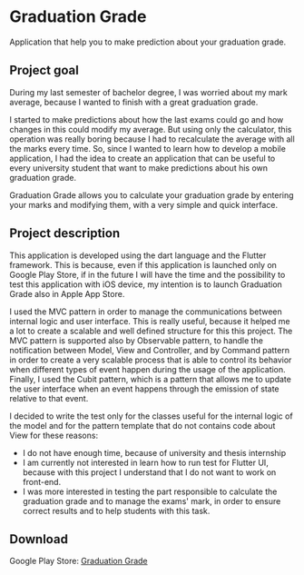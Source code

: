 # Graduation Grade

Application that help you to make prediction about your graduation grade.

## Project goal

During my last semester of bachelor degree, I was worried about my mark average, because I wanted to
finish with a great graduation grade.

I started to make predictions about how the last exams could go and how changes in this could modify
my average. But using only the calculator, this operation was really boring because I had to 
recalculate the average with all the marks every time. So, since I wanted to learn how to develop a
mobile application, I had the idea to create an application that can be useful to every university
student that want to make predictions about his own graduation grade.

Graduation Grade allows you to calculate your graduation grade by entering your marks and modifying
them, with a very simple and quick interface.

## Project description

This application is developed using the dart language and the Flutter framework. This is because,
even if this application is launched only on Google Play Store, if in the future I will have the 
time and the possibility to test this application with iOS device, my intention is to launch
Graduation Grade also in Apple App Store.

I used the MVC pattern in order to manage the communications between internal logic and user 
interface. This is really useful, because it helped me a lot to create a scalable and well defined
structure for this this project.
The MVC pattern is supported also by Observable pattern, to handle the notification between Model, 
View and Controller, and by Command pattern in order to create a very scalable process that is able
to control its behavior when different types of event happen during the usage of the application.
Finally, I used the Cubit pattern, which is a pattern that allows me to update the user interface
when an event happens through the emission of state relative to that event.

I decided to write the test only for the classes useful for the internal logic of the model and for
the pattern template that do not contains code about View for these reasons:
- I do not have enough time, because of university and thesis internship
- I am currently not interested in learn how to run test for Flutter UI, because with this project I
  understand that I do not want to work on front-end.
- I was more interested in testing the part responsible to calculate the graduation grade and to 
  manage the exams' mark, in order to ensure correct results and to help students with this task.
  
## Download
Google Play Store: [Graduation Grade](https://pages.github.com/)
